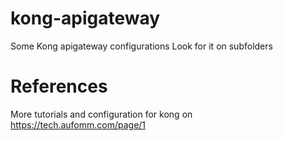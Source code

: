 # kong-apigateway

Some Kong apigateway configurations
Look for it on subfolders
# References
More tutorials and configuration for kong on 
https://tech.aufomm.com/page/1